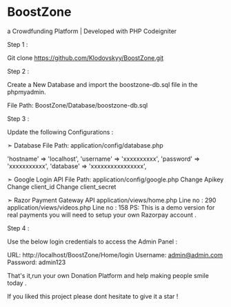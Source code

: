 # BoostZone
a Crowdfunding Platform | Developed with PHP Codeigniter

Step 1 : 

Git clone https://github.com/Klodovskyy/BoostZone.git

Step 2 : 

Create a New Database and import the boostzone-db.sql file in the phpmyadmin.

File Path: BoostZone/Database/boostzone-db.sql

Step 3 :

Update the following Configurations :

➣ Database
File Path: application/config/database.php

'hostname' => 'localhost',
'username' => 'xxxxxxxxxx',
'password' => 'xxxxxxxxxxx',
'database' => 'xxxxxxxxxxxxxxxx',

➣ Google Login API
File Path: application/config/google.php
Change Apikey
Change client_id
Change client_secret

➣ Razor Payment Gateway API
application/views/home.php
Line no : 290
application/views/videos.php
Line no : 158
PS: This is a demo version for real payments you will need to setup your own Razorpay account . 

Step 4 :

Use the below login credentials to access the Admin Panel : 

URL: http://localhost/BoostZone/Home/login
Username: admin@admin.com
Password: admin123


That's it,run your own Donation Platform and help making people smile today .


If you liked this project please dont hesitate to give it a star ! 
